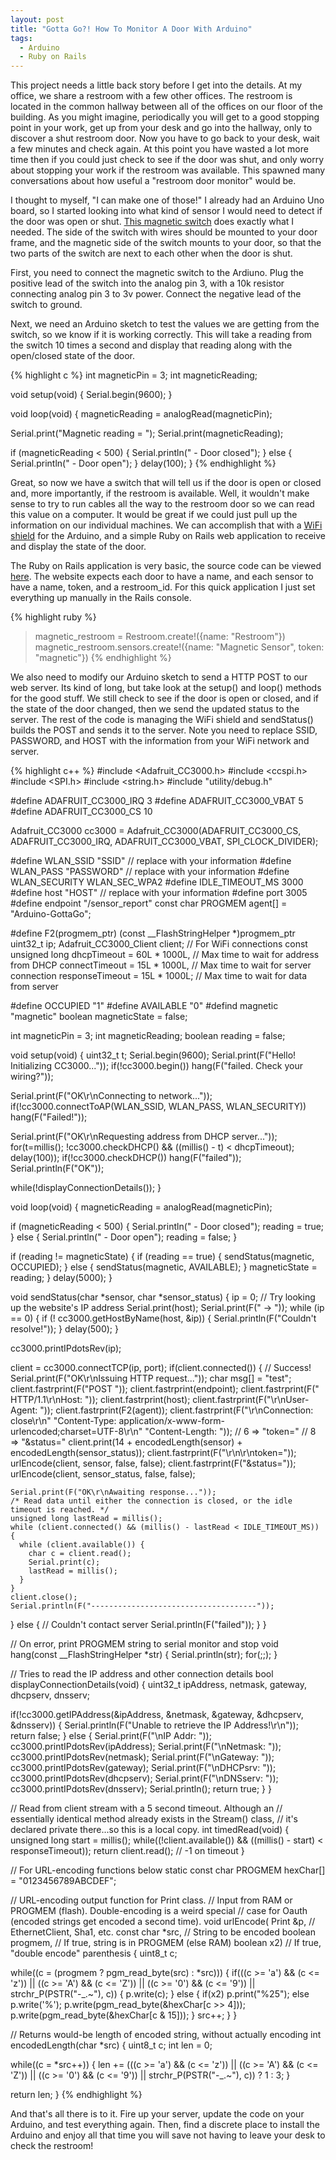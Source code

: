 ```yaml
---
layout: post
title: "Gotta Go?! How To Monitor A Door With Arduino"
tags:
  - Arduino
  - Ruby on Rails
---
```


This project needs a little back story before I get into the details. At my office, we share a restroom with a few other offices. The restroom is located in the common hallway between all of the offices on our floor of the building. As you might imagine, periodically you will get to a good stopping point in your work, get up from your desk and go into the hallway, only to discover a shut restroom door. Now you have to go back to your desk, wait a few minutes and check again. At this point you have wasted a lot more time then if you could just check to see if the door was shut, and only worry about stopping your work if the restroom was available. This spawned many conversations about how useful a "restroom door monitor" would be.

I thought to myself, "I can make one of those!" I already had an Arduino Uno board, so I started looking into what kind of sensor I would need to detect if the door was open or shut. <a href="http://www.adafruit.com/product/375" target="_blank">This magnetic switch</a> does exactly what I needed. The side of the switch with wires should be mounted to your door frame, and the magnetic side of the switch mounts to your door, so that the two parts of the switch are next to each other when the door is shut.

First, you need to connect the magnetic switch to the Ardiuno. Plug the positive lead of the switch into the analog pin 3, with a 10k resistor connecting analog pin 3 to 3v power. Connect the negative lead of the switch to ground.

Next, we need an Arduino sketch to test the values we are getting from the switch, so we know if it is working correctly. This will take a reading from the switch 10 times a second and display that reading along with the open/closed state of the door.

{% highlight c %}
int magneticPin = 3;
int magneticReading;

void setup(void) {
  Serial.begin(9600);
}

void loop(void) {
  magneticReading = analogRead(magneticPin);

  Serial.print("Magnetic reading = ");
  Serial.print(magneticReading);

  if (magneticReading < 500) {
    Serial.println(" - Door closed");
  } else {
    Serial.println(" - Door open");
  }
  delay(100);
}
{% endhighlight %}

Great, so now we have a switch that will tell us if the door is open or closed and, more importantly, if the restroom is available. Well, it wouldn't make sense to try to run cables all the way to the restroom door so we can read this value on a computer. It would be great if we could just pull up the information on our individual machines. We can accomplish that with a <a href="http://www.adafruit.com/product/1491" target="_blank">WiFi shield</a> for the Arduino, and a simple Ruby on Rails web application to receive and display the state of the door.

The Ruby on Rails application is very basic, the source code can be viewed <a href="https://github.com/macrouch/gotta_go/tree/master/gotta_go_rails" target="_blank">here</a>. The website expects each door to have a name, and each sensor to have a name, token, and a restroom_id. For this quick application I just set everything up manually in the Rails console.

{% highlight ruby %}
> magnetic_restroom = Restroom.create!({name: "Restroom"})
> magnetic_restroom.sensors.create!({name: "Magnetic Sensor", token: "magnetic"})
{% endhighlight %}

We also need to modify our Arduino sketch to send a HTTP POST to our web server. Its kind of long, but take look at the setup() and loop() methods for the good stuff. We still check to see if the door is open or closed, and if the state of the door changed, then we send the updated status to the server. The rest of the code is managing the WiFi shield and sendStatus() builds the POST and sends it to the server. Note you need to replace SSID, PASSWORD, and HOST with the information from your WiFi network and server.

{% highlight c++ %}
#include <Adafruit_CC3000.h>
#include <ccspi.h>
#include <SPI.h>
#include <string.h>
#include "utility/debug.h"

#define ADAFRUIT_CC3000_IRQ   3
#define ADAFRUIT_CC3000_VBAT  5
#define ADAFRUIT_CC3000_CS    10

Adafruit_CC3000 cc3000 = Adafruit_CC3000(ADAFRUIT_CC3000_CS, ADAFRUIT_CC3000_IRQ, ADAFRUIT_CC3000_VBAT,
SPI_CLOCK_DIVIDER);

#define WLAN_SSID       "SSID"        // replace with your information
#define WLAN_PASS       "PASSWORD"    // replace with your information
#define WLAN_SECURITY   WLAN_SEC_WPA2
#define IDLE_TIMEOUT_MS  3000
#define host      "HOST"              // replace with your information
#define port      3005
#define endpoint  "/sensor_report"
const char PROGMEM agent[] = "Arduino-GottaGo";

#define F2(progmem_ptr) (const __FlashStringHelper *)progmem_ptr
uint32_t ip;
Adafruit_CC3000_Client client;        // For WiFi connections
const unsigned long
dhcpTimeout     = 60L * 1000L, // Max time to wait for address from DHCP
connectTimeout  = 15L * 1000L, // Max time to wait for server connection
responseTimeout = 15L * 1000L; // Max time to wait for data from server


#define OCCUPIED  "1"
#define AVAILABLE "0"
#defind magnetic  "magnetic"
boolean magneticState = false;

int magneticPin = 3;
int magneticReading;
boolean reading = false;

void setup(void) {
  uint32_t t;
  Serial.begin(9600);
  Serial.print(F("Hello! Initializing CC3000..."));
  if(!cc3000.begin()) hang(F("failed. Check your wiring?"));

  Serial.print(F("OK\r\nConnecting to network..."));
  if(!cc3000.connectToAP(WLAN_SSID, WLAN_PASS, WLAN_SECURITY)) hang(F("Failed!"));

  Serial.print(F("OK\r\nRequesting address from DHCP server..."));
  for(t=millis(); !cc3000.checkDHCP() && ((millis() - t) < dhcpTimeout); delay(100));
  if(!cc3000.checkDHCP()) hang(F("failed"));
  Serial.println(F("OK"));

  while(!displayConnectionDetails());
}

void loop(void) {
  magneticReading = analogRead(magneticPin);

  if (magneticReading < 500) {
    Serial.println(" - Door closed");
    reading = true;
  } else {
    Serial.println(" - Door open");
    reading = false;
  }

  if (reading != magneticState) {
    if (reading == true) {
      sendStatus(magnetic, OCCUPIED);
    } else {
      sendStatus(magnetic, AVAILABLE);
    }
    magneticState = reading;
  }
  delay(5000);
}

void sendStatus(char *sensor, char *sensor_status) {
  ip = 0;
  // Try looking up the website's IP address
  Serial.print(host);
  Serial.print(F(" -> "));
  while (ip == 0) {
    if (! cc3000.getHostByName(host, &ip)) {
      Serial.println(F("Couldn't resolve!"));
    }
    delay(500);
  }

  cc3000.printIPdotsRev(ip);

  client = cc3000.connectTCP(ip, port);
  if(client.connected()) { // Success!
    Serial.print(F("OK\r\nIssuing HTTP request..."));
    char msg[] = "test";
    client.fastrprint(F("POST "));
    client.fastrprint(endpoint);
    client.fastrprint(F(" HTTP/1.1\r\nHost: "));
    client.fastrprint(host);
    client.fastrprint(F("\r\nUser-Agent: "));
    client.fastrprint(F2(agent));
    client.fastrprint(F("\r\nConnection: close\r\n"
      "Content-Type: application/x-www-form-urlencoded;charset=UTF-8\r\n"
      "Content-Length: "));
    // 6 => "token="
    // 8 => "&status="
    client.print(14 + encodedLength(sensor) + encodedLength(sensor_status));
    client.fastrprint(F("\r\n\r\ntoken="));
    urlEncode(client, sensor, false, false);
    client.fastrprint(F("&status="));
    urlEncode(client, sensor_status, false, false);

    Serial.print(F("OK\r\nAwaiting response..."));
    /* Read data until either the connection is closed, or the idle timeout is reached. */
    unsigned long lastRead = millis();
    while (client.connected() && (millis() - lastRead < IDLE_TIMEOUT_MS)) {
      while (client.available()) {
        char c = client.read();
        Serial.print(c);
        lastRead = millis();
      }
    }
    client.close();
    Serial.println(F("-------------------------------------"));
  }
  else { // Couldn't contact server
    Serial.println(F("failed"));
  }
}

// On error, print PROGMEM string to serial monitor and stop
void hang(const __FlashStringHelper *str) {
  Serial.println(str);
  for(;;);
}

// Tries to read the IP address and other connection details
bool displayConnectionDetails(void)
{
  uint32_t ipAddress, netmask, gateway, dhcpserv, dnsserv;

  if(!cc3000.getIPAddress(&ipAddress, &netmask, &gateway, &dhcpserv, &dnsserv))
  {
    Serial.println(F("Unable to retrieve the IP Address!\r\n"));
    return false;
  }
  else
  {
    Serial.print(F("\nIP Addr: "));
    cc3000.printIPdotsRev(ipAddress);
    Serial.print(F("\nNetmask: "));
    cc3000.printIPdotsRev(netmask);
    Serial.print(F("\nGateway: "));
    cc3000.printIPdotsRev(gateway);
    Serial.print(F("\nDHCPsrv: "));
    cc3000.printIPdotsRev(dhcpserv);
    Serial.print(F("\nDNSserv: "));
    cc3000.printIPdotsRev(dnsserv);
    Serial.println();
    return true;
  }
}

// Read from client stream with a 5 second timeout.  Although an
// essentially identical method already exists in the Stream() class,
// it's declared private there...so this is a local copy.
int timedRead(void) {
  unsigned long start = millis();
  while((!client.available()) && ((millis() - start) < responseTimeout));
  return client.read();  // -1 on timeout
}

// For URL-encoding functions below
static const char PROGMEM hexChar[] = "0123456789ABCDEF";

// URL-encoding output function for Print class.
// Input from RAM or PROGMEM (flash).  Double-encoding is a weird special
// case for Oauth (encoded strings get encoded a second time).
void urlEncode(
Print      &p,       // EthernetClient, Sha1, etc.
const char *src,     // String to be encoded
boolean     progmem, // If true, string is in PROGMEM (else RAM)
boolean     x2)      // If true, "double encode" parenthesis
{
  uint8_t c;

  while((c = (progmem ? pgm_read_byte(src) : *src))) {
    if(((c >= 'a') && (c <= 'z')) || ((c >= 'A') && (c <= 'Z')) ||
      ((c >= '0') && (c <= '9')) || strchr_P(PSTR("-_.~"), c)) {
      p.write(c);
    }
    else {
      if(x2) p.print("%25");
      else   p.write('%');
      p.write(pgm_read_byte(&hexChar[c >> 4]));
      p.write(pgm_read_byte(&hexChar[c & 15]));
    }
    src++;
  }
}

// Returns would-be length of encoded string, without actually encoding
int encodedLength(char *src) {
  uint8_t c;
  int     len = 0;

  while((c = *src++)) {
    len += (((c >= 'a') && (c <= 'z')) || ((c >= 'A') && (c <= 'Z')) ||
      ((c >= '0') && (c <= '9')) || strchr_P(PSTR("-_.~"), c)) ? 1 : 3;
  }

  return len;
}
{% endhighlight %}

And that's all there is to it. Fire up your server, update the code on your Arduino, and test everything again. Then, find a discrete place to install the Arduino and enjoy all that time you will save not having to leave your desk to check the restroom!
